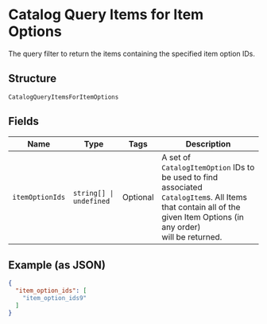 
# Catalog Query Items for Item Options

The query filter to return the items containing the specified item option IDs.

## Structure

`CatalogQueryItemsForItemOptions`

## Fields

| Name | Type | Tags | Description |
|  --- | --- | --- | --- |
| `itemOptionIds` | `string[] \| undefined` | Optional | A set of `CatalogItemOption` IDs to be used to find associated<br>`CatalogItem`s. All Items that contain all of the given Item Options (in any order)<br>will be returned. |

## Example (as JSON)

```json
{
  "item_option_ids": [
    "item_option_ids9"
  ]
}
```

